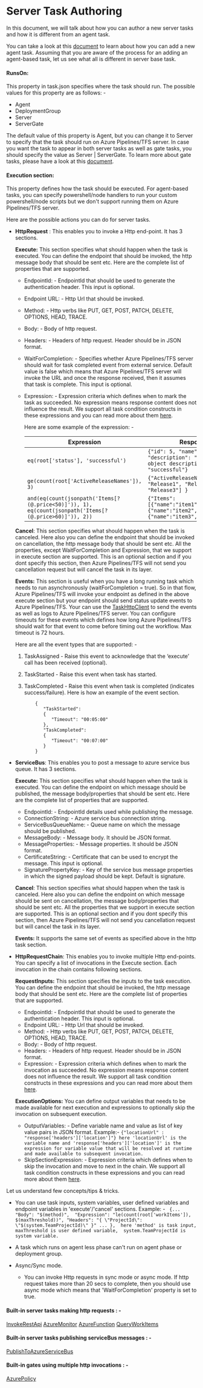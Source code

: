  # Server Task Authoring

In this document, we will talk about how you can author a new server tasks and how it is different from an agent task.

You can take a look at this [document](https://docs.microsoft.com/en-us/vsts/extend/develop/add-build-task) to learn about how you can add a new agent task. Assuming that you are aware of the process for an adding an agent-based task, let us see what all is different in server base task.

#### RunsOn:
This property in task.json specifies where the task should run. The possible values for this property are as follows: -

- Agent
- DeploymentGroup
- Server
- ServerGate

The default value of this property is Agent, but you can change it to Server to specify that the task should run on Azure Pipelines/TFS server. In case you want the task to appear in both server tasks as well as gate tasks, you should specify the value as Server | ServerGate. To learn more about gate tasks, please have a look at this [document](https://github.com/nholuongut/azure-pipelines-tasks/blob/master/docs/authoring/gates.md).

#### Execution section:
This property defines how the task should be executed. For agent-based tasks, you can specify powershell/node handlers to run your custom powershell/node scripts but we don&#39;t support running them on Azure Pipelines/TFS server.

Here are the possible actions you can do for server tasks.

- **HttpRequest** :
This enables you to invoke a Http end-point. It has 3 sections.

    **Execute:** This section specifies what should happen when the task is executed. You can define the endpoint that should be invoked, the http message body that should be sent etc. Here are the complete list of  properties that are supported.
    - EndpointId: - EndpointId that should be used to generate the authentication header. This input is optional.
    - Endpoint URL: - Http Url that should be invoked.
    - Method: - Http verbs like PUT, GET, POST, PATCH, DELETE, OPTIONS, HEAD, TRACE.
    - Body: - Body of http request.
    - Headers: - Headers of http request. Header should be in JSON format.
    - WaitForCompletion: -  Specifies whether Azure Pipelines/TFS server should wait for task completed event from external service. Default value is false which means that Azure Pipelines/TFS server will invoke the URL and once the response received, then it assumes that task is complete. This input is optional.
    - Expression: - Expression criteria which defines when to mark the task as succeeded. No expression means response content does not influence the result. We support all task condition constructs in these expressions and you can read more about them [here](https://go.microsoft.com/fwlink/?linkid=842996).

      Here are some example of the expression: -


         |      Expression        | Response | Result |
         |------------------------|----------|--------|
         | ``` eq(root['status'], 'successful') ``` | ``` {"id": 5, "name": "myObject", "description": "this is my object description", "status": "successful"} ``` | true |
         | ``` ge(count(root['ActiveReleaseNames']), 3) ``` | ``` {"ActiveReleaseNames": [ "Release1", "Release2", "Release3"] } ``` | true |
         | ``` and(eq(count(jsonpath('Items[?(@.price<50)]')), 1), eq(count(jsonpath('Items[?(@.price>60)]')), 2)) ``` | ``` {"Items":[{"name":"item1","price":100},{"name":"item2","price":40},{"name":"item3","price":70}]} ``` | true |

    **Cancel**: This section specifies what should happen when the task is canceled. Here also you can define the endpoint that should be invoked on cancellation, the http message body that should be sent etc. All the properties, except WaitForCompletion and Expression, that we support in execute section are supported. This is an optional section and if you dont specify this section, then Azure Pipelines/TFS will not send you cancellation request but will cancel the task in its layer.

    **Events:** This section is useful when you have a long running task which needs to run asynchronously (waitForCompletion = true). So in that flow, Azure Pipelines/TFS will invoke your endpoint as defined in the above execute section but your endpoint should send status update events to Azure Pipelines/TFS. Your can use the [TaskHttpClient](https://github.com/Microsoft/azure-pipelines-extensions/tree/master/ServerTaskHelper) to send the events as well as logs to Azure Pipelines/TFS server. You can configure timeouts for these events which defines how long Azure Pipelines/TFS should wait for that event to come before timing out the workflow. Max timeout is 72 hours.
    
    Here are all the event types that are supported: -  
    1.  TaskAssigned - Raise this event to acknowledge that the ‘execute’ call has been received (optional).
    2.  TaskStarted - Raise this event when task has started.
    3.  TaskCompleted - Raise this event when task is completed (indicates success/failure). Here is how an example of the event section.

        ```Events:
            {
               "TaskStarted":
               {
                  "Timeout": "00:05:00"
               },
               "TaskCompleted":
               {
                  "Timeout": "00:07:00"
               }
            }

- **ServiceBus**:
This enables you to post a message to azure service bus queue. It has 3 sections.

    **Execute:** This section specifies what should happen when the task is executed. You can define the endpoint on which message should be published, the message body/properties that should be sent etc. Here are the complete list of  properties that are supported.

    - EndpointId: - EndpointId details used while publishing the message.
    - ConnectionString: - Azure service bus connection string.
    - ServiceBusQueueName: - Queue name on which the message should be published.
    - MessageBody: - Message body. It should be JSON format.
    - MessageProperties: - Message properties. It should be JSON format.
    - CertificateString: -  Certificate that can be used to encrypt the message. This input is optional.
    - SignaturePropertyKey: - Key of the service bus message properties in which the signed payload should be kept. Default is signature.

    **Cancel**:  This section specifies what should happen when the task is canceled. Here also you can define the endpoint on which message should be sent on cancellation, the message body/properties that should be sent etc. All the properties that we support in execute section are supported. This is an optional section and if you dont specify this section, then Azure Pipelines/TFS will not send you cancellation request but will cancel the task in its layer.

    **Events:** It  supports the same set of events as specified above in the http task section. 

- **HttpRequestChain**:
This enables you to invoke multiple Http end-points. You can specify a list of invocations in the Execute section. Each invocation in the chain contains following sections.

    **RequestInputs:** This section specifies the inputs to the task execution. You can define the endpoint that should be invoked, the http message body that should be sent etc. Here are the complete list of  properties that are supported.

    - EndpointId: - EndpointId that should be used to generate the authentication header. This input is optional.
    - Endpoint URL: - Http Url that should be invoked.
    - Method: - Http verbs like PUT, GET, POST, PATCH, DELETE, OPTIONS, HEAD, TRACE.
    - Body: - Body of http request.
    - Headers: - Headers of http request. Header should be in JSON format.
    - Expression: - Expression criteria which defines when to mark the invocation as succeeded. No expression means response content does not influence the result. We support all task condition constructs in these expressions and you can read more about them [here](https://go.microsoft.com/fwlink/?linkid=842996).   

    **ExecutionOptions:** You can define output variables that needs to be made available for next execution and expressions to optionally skip the invocation on subsequent execution.
    - OutputVariables: - Define variable name and value as list of key value pairs in JSON format.
      Example:- ```{"locationUrl" : "response['headers']['location']"} here 'locationUrl' is the variable name and 'response['headers']['location']' is the expression for variable value that will be resolved at runtime and made available to subsequent invocation.```
    - SkipSectionExpression: - Expression criteria which defines when to skip the invocation and move to next in the chain. We support all task condition constructs in these expressions and you can read more about them [here](https://go.microsoft.com/fwlink/?linkid=842996).  

Let us understand few concepts/tips & tricks.

  - You can use task inputs, system variables, user defined variables and endpoint variables in 'execute'/'cancel' sections.
    Example: - ``` {...   
              "Body": "$(method)", 
              "Expression": "le(count(root['workItems']), $(maxThreshold))",
              "Headers": "{ \"ProjectId\": \"$(system.TeamProjectId)\" }"
              ...
              },  here 'method' is task input, maxThreshold is user defined variable,  system.TeamProjectId is system variable.```

  - A task which runs on agent less phase can't run on agent phase or deployment group.

  - Async/Sync mode. 
    - You can invoke Http requests in sync mode or  async mode. If http request takes more than 20 secs to complete, then you should use  async mode which means that 'WaitForCompletion' property is set to true.


#### Built-in server tasks making http requests : -
  [InvokeRestApi](https://github.com/nholuongut/azure-pipelines-tasks/blob/master/Tasks/InvokeRestApiV1/task.json)
  [AzureMonitor](https://github.com/nholuongut/azure-pipelines-tasks/blob/master/Tasks/AzureMonitorV0/task.json)
  [AzureFunction](https://github.com/nholuongut/azure-pipelines-tasks/blob/master/Tasks/AzureFunctionV1/task.json)
  [QueryWorkItems](https://github.com/nholuongut/azure-pipelines-tasks/blob/master/Tasks/QueryWorkItemsV0/task.json)

#### Built-in server tasks publishing serviceBus messages : -

  [PublishToAzureServiceBus](https://github.com/nholuongut/azure-pipelines-tasks/blob/master/Tasks/PublishToAzureServiceBusV1/task.json)

#### Built-in gates using multiple http invocations : - 
   [AzurePolicy](https://github.com/nholuongut/azure-pipelines-tasks/blob/master/Tasks/AzurePolicyV0/task.json)
